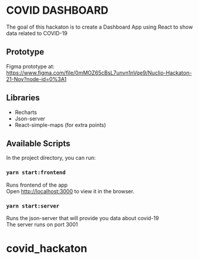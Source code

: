 # COVID DASHBOARD

The goal of this hackaton is to create a Dashboard App using React to show data related to COVID-19

## Prototype

Figma prototype at: https://www.figma.com/file/0mMOZ65cBsL7unvn1nVqe9/Nuclio-Hackaton-21-Nov?node-id=0%3A1

## Libraries

- Recharts
- Json-server
- React-simple-maps (for extra points)

## Available Scripts

In the project directory, you can run:

### `yarn start:frontend`

Runs frontend of the app\
Open [http://localhost:3000](http://localhost:3000) to view it in the browser.

### `yarn start:server`

Runs the json-server that will provide you data about covid-19\
The server runs on port 3001

# covid_hackaton
